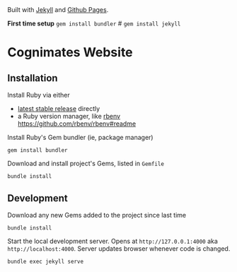 ## 
Built with [Jekyll](https://jekyllrb.com/) and [Github Pages](https://pages.github.com/).

**First time setup**
`gem install bundler` # 
`gem install jekyll` 



# Cognimates Website 



## Installation

Install Ruby via either
* [ latest stable release](https://www.ruby-lang.org/en/documentation/installation/#package-management-systems) directly
* a Ruby version manager, like [rbenv](https://www.ruby-lang.org/en/documentation/installation/#rbenv) 
https://github.com/rbenv/rbenv#readme


Install Ruby's Gem bundler (ie, package manager)
```
gem install bundler
```

Download and install project's Gems, listed in `Gemfile`

```
bundle install
```




## Development

Download any new Gems added to the project since last time

```
bundle install
```

Start the local development server. Opens at `http://127.0.0.1:4000` aka `http://localhost:4000`. Server updates browser whenever code is changed.

```
bundle exec jekyll serve
```



